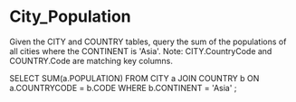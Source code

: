 # City_Population
Given the CITY and COUNTRY tables, query the sum of the populations of all cities where the CONTINENT is 'Asia'.  Note: CITY.CountryCode and COUNTRY.Code are matching key columns.


SELECT SUM(a.POPULATION) 
FROM CITY a 
JOIN COUNTRY b
ON a.COUNTRYCODE = b.CODE
WHERE b.CONTINENT = 'Asia'
    ;
